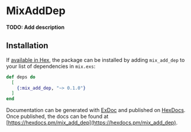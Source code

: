 # MixAddDep

**TODO: Add description**

## Installation

If [available in Hex](https://hex.pm/docs/publish), the package can be installed
by adding `mix_add_dep` to your list of dependencies in `mix.exs`:

```elixir
def deps do
  [
    {:mix_add_dep, "~> 0.1.0"}
  ]
end
```

Documentation can be generated with [ExDoc](https://github.com/elixir-lang/ex_doc)
and published on [HexDocs](https://hexdocs.pm). Once published, the docs can
be found at [https://hexdocs.pm/mix_add_dep](https://hexdocs.pm/mix_add_dep).


